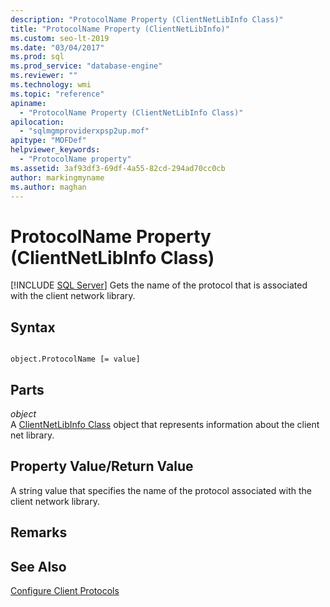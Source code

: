 ```yaml
---
description: "ProtocolName Property (ClientNetLibInfo Class)"
title: "ProtocolName Property (ClientNetLibInfo)"
ms.custom: seo-lt-2019
ms.date: "03/04/2017"
ms.prod: sql
ms.prod_service: "database-engine"
ms.reviewer: ""
ms.technology: wmi
ms.topic: "reference"
apiname: 
  - "ProtocolName Property (ClientNetLibInfo Class)"
apilocation: 
  - "sqlmgmproviderxpsp2up.mof"
apitype: "MOFDef"
helpviewer_keywords: 
  - "ProtocolName property"
ms.assetid: 3af93df3-69df-4a55-82cd-294ad70cc0cb
author: markingmyname
ms.author: maghan
---
```

# ProtocolName Property (ClientNetLibInfo Class)
[!INCLUDE [SQL Server](../../../includes/applies-to-version/sqlserver.md)]
  Gets the name of the protocol that is associated with the client network library.  
  
## Syntax  
  
```  
  
object.ProtocolName [= value]  
```  
  
## Parts  
 *object*  
 A [ClientNetLibInfo Class](../../../relational-databases/wmi-provider-configuration-classes/clientnetlibinfo-class/clientnetlibinfo-class.md) object that represents information about the client net library.  
  
## Property Value/Return Value  
 A string value that specifies the name of the protocol associated with the client network library.  
  
## Remarks  
  
## See Also  
 [Configure Client Protocols](https://technet.microsoft.com/library/ms181035.aspx)  
  
  
